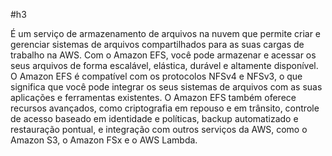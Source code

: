 #h3 

É um serviço de armazenamento de arquivos na nuvem que permite criar e gerenciar sistemas de arquivos compartilhados para as suas cargas de trabalho na AWS. Com o Amazon EFS, você pode armazenar e acessar os seus arquivos de forma escalável, elástica, durável e altamente disponível. O Amazon EFS é compatível com os protocolos NFSv4 e NFSv3, o que significa que você pode integrar os seus sistemas de arquivos com as suas aplicações e ferramentas existentes. O Amazon EFS também oferece recursos avançados, como criptografia em repouso e em trânsito, controle de acesso baseado em identidade e políticas, backup automatizado e restauração pontual, e integração com outros serviços da AWS, como o Amazon S3, o Amazon FSx e o AWS Lambda.